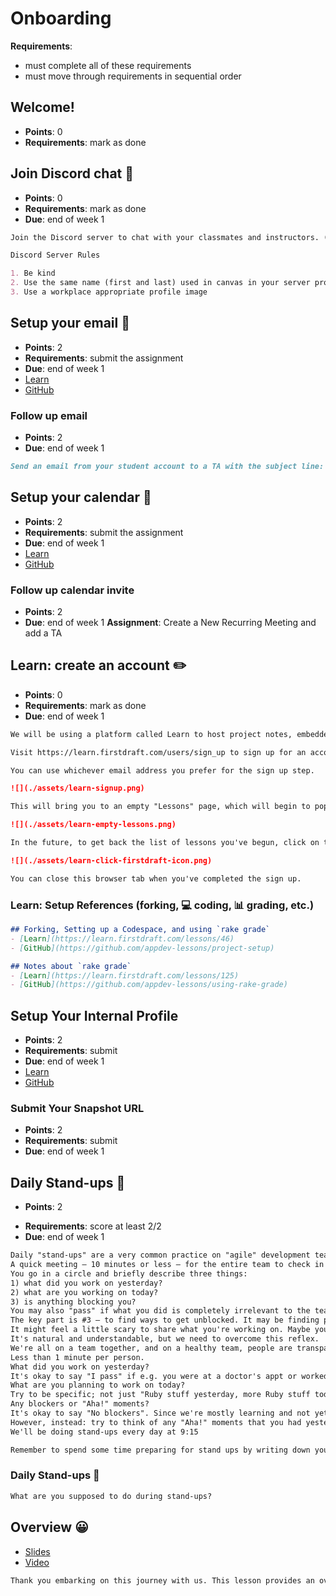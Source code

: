 <!-- TODO: anything else needed here? eg attendance, schedule, expectations, etc. -->
# Onboarding

**Requirements**:
- must complete all of these requirements
- must move through requirements in sequential order

## Welcome!
- **Points**: 0
- **Requirements**: mark as done
<!-- TODO: add welcome video -->

## Join Discord chat 💬
- **Points**: 0
- **Requirements**: mark as done
- **Due**: end of week 1
```md
Join the Discord server to chat with your classmates and instructors. (link on home page)

Discord Server Rules

1. Be kind
2. Use the same name (first and last) used in canvas in your server profile
3. Use a workplace appropriate profile image
```

## Setup your email 📧
- **Points**: 2
- **Requirements**: submit the assignment
- **Due**: end of week 1
- [Learn](https://learn.firstdraft.com/lessons/421-setup-your-email)
- [GitHub](https://github.com/DPI-WE/setup-your-email)

### Follow up email
- **Points**: 2
- **Due**: end of week 1
```md
Send an email from your student account to a TA with the subject line: “Setup my email”. This will confirm that you have successfully set up your email client.
```

## Setup your calendar 📅
- **Points**: 2
- **Requirements**: submit the assignment
- **Due**: end of week 1
- [Learn](https://learn.firstdraft.com/lessons/422-setup-your-calendar)
- [GitHub](https://github.com/DPI-WE/setup-your-calendar)

### Follow up calendar invite
- **Points**: 2
- **Due**: end of week 1
**Assignment**: Create a New Recurring Meeting and add a TA

<!-- TODO: check if there is an updated lesson for this -->
## Learn: create an account ✏️
- **Points**: 0
- **Requirements**: mark as done
- **Due**: end of week 1
```md
We will be using a platform called Learn to host project notes, embedded quizzes, and to launch GitHub projects.

Visit https://learn.firstdraft.com/users/sign_up to sign up for an account before proceeding.

You can use whichever email address you prefer for the sign up step.

![](./assets/learn-signup.png)

This will bring you to an empty "Lessons" page, which will begin to populate as you move through the course.

![](./assets/learn-empty-lessons.png)

In the future, to get back the list of lessons you've begun, click on the "firstdraft" logo at the top of a Lesson page:

![](./assets/learn-click-firstdraft-icon.png)

You can close this browser tab when you've completed the sign up.
```

<!-- Paired with Learn -->
### Learn: Setup References (forking, 💻 coding, 📊 grading, etc.)
```md
## Forking, Setting up a Codespace, and using `rake grade`
- [Learn](https://learn.firstdraft.com/lessons/46)
- [GitHub](https://github.com/appdev-lessons/project-setup)

## Notes about `rake grade`
- [Learn](https://learn.firstdraft.com/lessons/125)
- [GitHub](https://github.com/appdev-lessons/using-rake-grade)
```

## Setup Your Internal Profile
- **Points**: 2
- **Requirements**: submit
- **Due**: end of week 1
- [Learn](https://learn.firstdraft.com/lessons/423-setup-your-internal-profile)
- [GitHub](https://github.com/DPI-WE/setup-your-internal-profile)

### Submit Your Snapshot URL
- **Points**: 2
- **Requirements**: submit
- **Due**: end of week 1

## Daily Stand-ups 🌟 <!-- Discuss more on agile/scrum ceremonies? retro on fridays, etc. -->
- **Points**: 2
<!-- TODO: convert to Learn lesson for scoring -->
- **Requirements**: score at least 2/2
- **Due**: end of week 1
```md
Daily "stand-ups" are a very common practice on "agile" development teams.
A quick meeting — 10 minutes or less — for the entire team to check in with each other. It's called "stand-up" because it's supposed to be short enough to stand for the entire thing.
You go in a circle and briefly describe three things:
1) what did you work on yesterday?
2) what are you working on today?
3) is anything blocking you?
You may also "pass" if what you did is completely irrelevant to the team (e.g. I took my dog to the vet).
The key part is #3 — to find ways to get unblocked. It may be finding people with expertise in what you're struggling with or letting other people know that they're blocking you.
It might feel a little scary to share what you're working on. Maybe you're behind and feel self-conscious? Maybe you're ahead and feel self-conscious?
It's natural and understandable, but we need to overcome this reflex.
We're all on a team together, and on a healthy team, people are transparent with each other. There's no judgment, only support.
Less than 1 minute per person.
What did you work on yesterday?
It's okay to say "I pass" if e.g. you were at a doctor's appt or worked on something not relevant to the team.
What are you planning to work on today?
Try to be specific; not just "Ruby stuff yesterday, more Ruby stuff today". Otherwise you might as well just pass.
Any blockers or "Aha!" moments?
It's okay to say "No blockers". Since we're mostly learning and not yet working on teams, you probably won't have blockers, per se. 
However, instead: try to think of any "Aha!" moments that you had yesterday and share those.
We'll be doing stand-ups every day at 9:15

Remember to spend some time preparing for stand ups by writing down your 3 things.
```

### Daily Stand-ups 🌟
```md
What are you supposed to do during stand-ups?
```

## Overview 😀
- [Slides](https://github.com/DPI-WE/sdf-overview)
- [Video](https://youtu.be/zKXbvdpGjnE)
```md
Thank you embarking on this journey with us. This lesson provides an overview of the 12-week software development foundations course.
```
